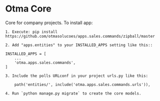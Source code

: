 # Otma Core

Core for company projects. To install app:

	1. Execute: pip install https://github.com/otmasolucoes/apps.sales.commands/zipball/master

	2. Add "apps.entities" to your INSTALLED_APPS setting like this::

    INSTALLED_APPS = [
        ...
        'otma.apps.sales.commands',
    ]

	3. Include the polls URLconf in your project urls.py like this:

    	path('entities/', include('otma.apps.sales.commands.urls')),

	4. Run `python manage.py migrate` to create the core models.